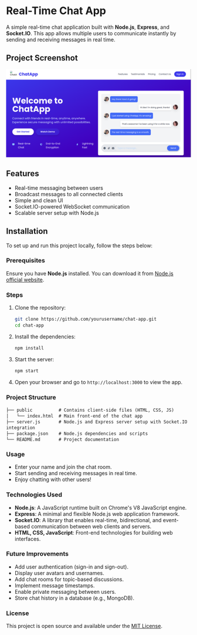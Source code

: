 # Real-Time Chat App

A simple real-time chat application built with **Node.js**, **Express**, and **Socket.IO**. This app allows multiple users to communicate instantly by sending and receiving messages in real time.

## Project Screenshot
![Project Screenshot](screenshot/chatapp.png)


## Features

- Real-time messaging between users
- Broadcast messages to all connected clients
- Simple and clean UI
- Socket.IO-powered WebSocket communication
- Scalable server setup with Node.js

## Installation

To set up and run this project locally, follow the steps below:

### Prerequisites

Ensure you have **Node.js** installed. You can download it from [Node.js official website](https://nodejs.org/).

### Steps

1. Clone the repository:

   ```bash
   git clone https://github.com/yourusername/chat-app.git
   cd chat-app
   ```
2. Install the dependencies:

   ```bash
   npm install
   ```
3. Start the server:

   ```bash
   npm start
   ```

4. Open your browser and go to `http://localhost:3000` to view the app.

### Project Structure

```
├── public          # Contains client-side files (HTML, CSS, JS)
│   └── index.html  # Main front-end of the chat app
├── server.js       # Node.js and Express server setup with Socket.IO integration
├── package.json    # Node.js dependencies and scripts
└── README.md       # Project documentation
```

### Usage

- Enter your name and join the chat room.
- Start sending and receiving messages in real time.
- Enjoy chatting with other users!


### Technologies Used

- **Node.js**: A JavaScript runtime built on Chrome's V8 JavaScript engine.
- **Express**: A minimal and flexible Node.js web application framework.
- **Socket.IO**: A library that enables real-time, bidirectional, and event-based communication between web clients and servers.
- **HTML, CSS, JavaScript**: Front-end technologies for building web interfaces.

### Future Improvements

- Add user authentication (sign-in and sign-out).
- Display user avatars and usernames.
- Add chat rooms for topic-based discussions.
- Implement message timestamps.
- Enable private messaging between users.
- Store chat history in a database (e.g., MongoDB).


### License

This project is open source and available under the [MIT License](LICENSE).
```
